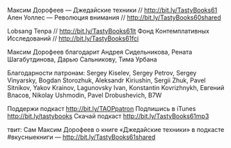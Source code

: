 
Максим Дорофеев — Джедайские техники // http://bit.ly/TastyBooks61
Ален Уоллес — Революция внимания // http://bit.ly/TastyBooks60shared

Lobsang Tenpa // http://bit.ly/TastyBooks61lt
Фонд Контемплативных Исследований // http://bit.ly/TastyBooks61fci

Максим Дорофеев благодарит Андрея Сидельникова, Рената Шагабутдинова, Дарью Сальникову, Тима Урбана

Благодарности патронам: Sergey Kiselev, Sergey Petrov, Sergey Vinyarsky, Bogdan Storozhuk, Aleksandr Kiriushin, Sergii Zhuk, Pavel Sitnikov, Yakov Krainov, Lagunovsky Ivan, Konstantin Kovrizhnykh, Евгений Власов, Nikolay Ushmodin, Pavel Drobushevich, B7W

Поддержи подкаст http://bit.ly/TAOPpatron
Подпишись в iTunes http://bit.ly/tastybooks
Скачай подкаст http://bit.ly/TastyBooks61mp3


твит:
Сам Максим Дорофеев о книге «Джедайские техники» в подкасте #вкусныекниги — http://bit.ly/TastyBooks61shared
